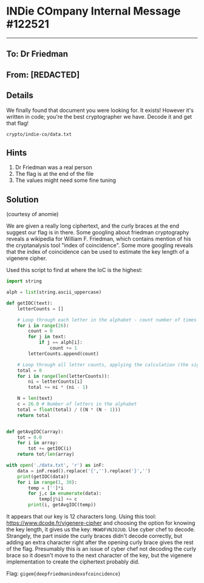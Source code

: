 # INDie COmpany Internal Message #122521
---

## To: Dr Friedman
## From: [REDACTED]

## Details
We finally found that document you were looking for. 
It exists!
However it's written in code; you're the best cryptographer we have.
Decode it and get that flag!

`crypto/indie-co/data.txt`

## Hints
1. Dr Friedman was a real person
2. The flag is at the end of the file
3. The values might need some fine tuning

## Solution

(courtesy of anomie)

We are given a really long ciphertext, and the curly braces at the end suggest our flag is in there.
Some googling about friedman cryptography reveals a wikipedia for William F. Friedman, which contains mention of his the cryptanalysis tool "index of coincidence". Some more googling reveals that the index of coincidence can be used to estimate the key length of a vigenere cipher.

Used this script to find at where the IoC is the highest:
``` py
import string

alph = list(string.ascii_uppercase)

def getIOC(text):
	letterCounts = []

	# Loop through each letter in the alphabet - count number of times it appears
	for i in range(26):
		count = 0
		for j in text:
			if j == alph[i]:
				count += 1
		letterCounts.append(count)

	# Loop through all letter counts, applying the calculation (the sigma part)
	total = 0
	for i in range(len(letterCounts)):
		ni = letterCounts[i]
		total += ni * (ni - 1)

	N = len(text)
	c = 26.0 # Number of letters in the alphabet
	total = float(total) / ((N * (N - 1)))
	return total


def getAvgIOC(array):
    tot = 0.0
    for i in array:
        tot += getIOC(i)
    return tot/len(array)

with open('./data.txt', 'r') as inF:
    data = inF.read().replace('{','').replace('}','')
    print(getIOC(data))
    for i in range(1, 30):
        temp = ['']*i
        for j,c in enumerate(data):
            temp[j%i] += c
        print(i, getAvgIOC(temp))
```

It appears that our key is 12 characters long. Using this tool: https://www.dcode.fr/vigenere-cipher and choosing the option for knowing the key length, it gives us the key: `MKWOFVNJOJUO`. Use cyber chef to decode. Strangely, the part inside the curly braces didn't decode correctly, but adding an extra character right after the opening curly brace gives the rest of the flag. Presumably this is an issue of cyber chef not decoding the curly brace so it doesn't move to the next character of the key, but the vigenere implementation to create the ciphertext probably did.

Flag: `gigem{deepfriedmanindexofcoincidence}`

